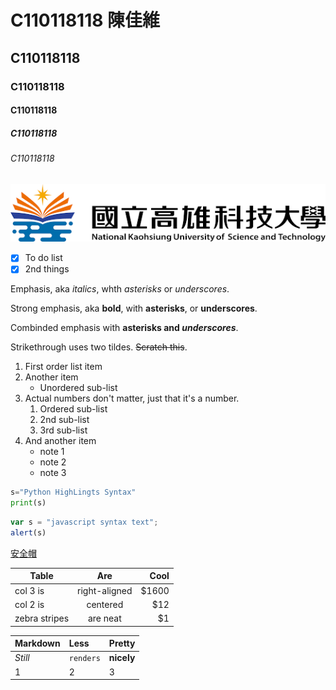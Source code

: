 # C110118118 陳佳維
## C110118118
### C110118118
#### C110118118
##### C110118118
###### C110118118
![NKUST](nkust.jpg)
- [X] To do list 
- [X] 2nd things

Emphasis, aka *italics*, whth *asterisks* or _underscores_.

Strong emphasis, aka **bold**, with **asterisks**, or __underscores__.

Combinded emphasis with **asterisks and _underscores_**.

Strikethrough uses two tildes. ~~Scratch this~~.

1. First order list item
2. Another item
    *  Unordered sub-list
3. Actual numbers don't matter, just that it's a number.
    1. Ordered sub-list
    2. 2nd sub-list
    3. 3rd sub-list
4. And another item
    + note 1
    - note 2
    * note 3

```python
s="Python HighLingts Syntax"
print(s)
```

```js
var s = "javascript syntax text";
alert(s)
```
[安全帽](https://www.gdrider.com/?lang=zh-TW)

| **Table** | **Are** | **Cool** |
| --------   |     :---:      |          ---: |
| col 3 is   | right-aligned     | $1600    |
| col 2 is   | centered     | $12    |
| zebra stripes   | are neat     | $1    |

| **Markdown** | **Less** | **Pretty** |
| :---  | :-------      | :--- |
| *Still*  | `renders`     | **nicely**    |
| 1   | 2     | 3    |

